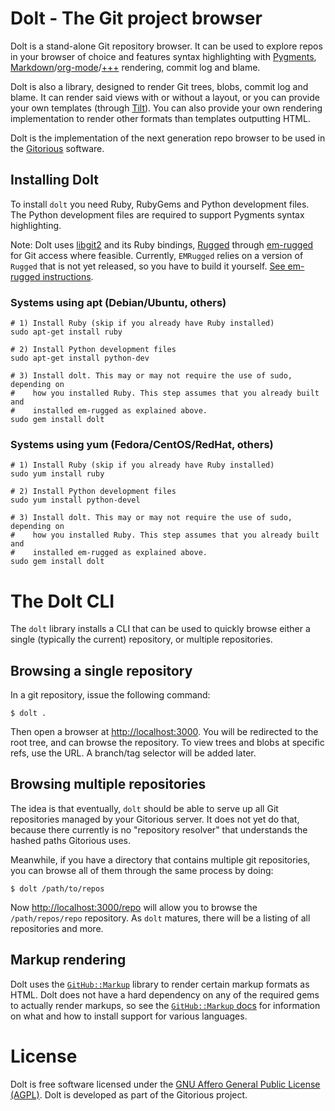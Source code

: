 # Dolt - The Git project browser

Dolt is a stand-alone Git repository browser. It can be used to explore repos in
your browser of choice and features syntax highlighting with
[Pygments](http://pygments.org/),
[Markdown](http://daringfireball.net/projects/markdown/)/[org-mode](http://orgmode.org/)/[+++](https://github.com/github/markup/)
rendering, commit log and blame.

Dolt is also a library, designed to render Git trees, blobs, commit log and
blame. It can render said views with or without a layout, or you can provide
your own templates (through [Tilt](https://github.com/rtomayko/tilt/)). You can
also provide your own rendering implementation to render other formats than
templates outputting HTML.

Dolt is the implementation of the next generation repo browser to be used in the
[Gitorious](http://gitorious.org) software.

## Installing Dolt

To install `dolt` you need Ruby, RubyGems and Python development files. The
Python development files are required to support Pygments syntax highlighting.

Note: Dolt uses [libgit2](http://libgit2.github.com) and its Ruby bindings,
[Rugged](http://github.com/libgit2/rugged) through
[em-rugged](http://gitorious.org/gitorious/em-rugged) for Git access where
feasible. Currently, ``EMRugged`` relies on a version of `Rugged` that is not
yet released, so you have to build it yourself.
[See em-rugged instructions](http://github.com/cjohansen/em-rugged).

### Systems using apt (Debian/Ubuntu, others)

    # 1) Install Ruby (skip if you already have Ruby installed)
    sudo apt-get install ruby

    # 2) Install Python development files
    sudo apt-get install python-dev

    # 3) Install dolt. This may or may not require the use of sudo, depending on
    #    how you installed Ruby. This step assumes that you already built and
    #    installed em-rugged as explained above.
    sudo gem install dolt

### Systems using yum (Fedora/CentOS/RedHat, others)

    # 1) Install Ruby (skip if you already have Ruby installed)
    sudo yum install ruby

    # 2) Install Python development files
    sudo yum install python-devel

    # 3) Install dolt. This may or may not require the use of sudo, depending on
    #    how you installed Ruby. This step assumes that you already built and
    #    installed em-rugged as explained above.
    sudo gem install dolt

# The Dolt CLI

The `dolt` library installs a CLI that can be used to quickly browse either a
single (typically the current) repository, or multiple repositories.

## Browsing a single repository

In a git repository, issue the following command:

    $ dolt .

Then open a browser at [http://localhost:3000](http://localhost:3000). You will
be redirected to the root tree, and can browse the repository. To view trees and
blobs at specific refs, use the URL. A branch/tag selector will be added later.

## Browsing multiple repositories

The idea is that eventually, `dolt` should be able to serve up all Git
repositories managed by your Gitorious server. It does not yet do that, because
there currently is no "repository resolver" that understands the hashed paths
Gitorious uses.

Meanwhile, if you have a directory that contains multiple git repositories, you
can browse all of them through the same process by doing:

    $ dolt /path/to/repos

Now [http://localhost:3000/repo](http://localhost:3000/repo) will allow you to
browse the `/path/repos/repo` repository. As `dolt` matures, there will be a
listing of all repositories and more.

## Markup rendering

Dolt uses the [``GitHub::Markup``](https://github.com/github/markup/) library to
render certain markup formats as HTML. Dolt does not have a hard dependency on
any of the required gems to actually render markups, so see the
[``GitHub::Markup`` docs](https://github.com/github/markup/) for information on
what and how to install support for various languages.

# License

Dolt is free software licensed under the
[GNU Affero General Public License (AGPL)](http://www.gnu.org/licenses/agpl-3.0.html).
Dolt is developed as part of the Gitorious project.
